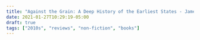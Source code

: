 ```yaml
---
title: "Against the Grain: A Deep History of the Earliest States - James C. Scott (2017)"
date: 2021-01-27T10:29:19-05:00
draft: true
tags: ["2010s", "reviews", "non-fiction", "books"]
---
```

